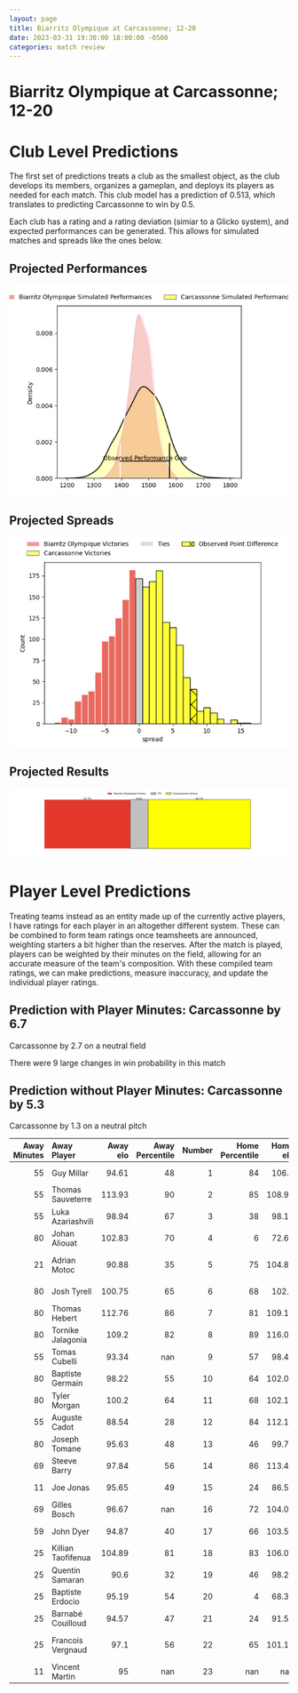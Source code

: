 ```yaml
---  
layout: page  
title: Biarritz Olympique at Carcassonne; 12-20  
date: 2023-03-31 19:30:00 18:00:00 -0500  
categories: match review  
---
```

# Biarritz Olympique at Carcassonne; 12-20

# Club Level Predictions


The first set of predictions treats a club as the smallest object, as the club develops its members, organizes a gameplan, and deploys its players as needed for each match. This club model has a prediction of 0.513, which translates to predicting Carcassonne to win by 0.5.

Each club has a rating and a rating deviation (simiar to a Glicko system), and expected performances can be generated. This allows for simulated matches and spreads like the ones below.
## Projected Performances


![Projected Performances](plots/performances_2023-03-31-Carcassonne-BiarritzOlympique.png)
## Projected Spreads


![Projected Spreads](plots/spreads_2023-03-31-Carcassonne-BiarritzOlympique.png)
## Projected Results


![Projected Results](plots/resultbar_2023-03-31-Carcassonne-BiarritzOlympique.png)
# Player Level Predictions


Treating teams instead as an entity made up of the currently active players, I have ratings for each player in an altogether different system. These can be combined to form team ratings once teamsheets are announced, weighting starters a bit higher than the reserves. After the match is played, players can be weighted by their minutes on the field, allowing for an accurate measure of the team's composition. With these compiled team ratings, we can make predictions, measure inaccuracy, and update the individual player ratings.
## Prediction with Player Minutes: Carcassonne by 6.7


Carcassonne by 2.7 on a neutral field

There were 9 large changes in win probability in this match
## Prediction without Player Minutes: Carcassonne by 5.3


Carcassonne by 1.3 on a neutral pitch



|   Away Minutes | Away Player        |   Away elo |   Away Percentile |   Number |   Home Percentile |   Home elo | Home Player              |   Home Minutes |
|---------------:|:-------------------|-----------:|------------------:|---------:|------------------:|-----------:|:-------------------------|---------------:|
|             55 | Guy Millar         |      94.61 |                48 |        1 |                84 |     106.8  | Sami Mavinga             |             65 |
|             55 | Thomas Sauveterre  |     113.93 |                90 |        2 |                85 |     108.92 | Raphaël Carbou           |             65 |
|             55 | Luka Azariashvili  |      98.94 |                67 |        3 |                38 |      98.17 | Soso Bekoshvili          |             63 |
|             80 | Johan Aliouat      |     102.83 |                70 |        4 |                 6 |      72.67 | Romain Manchia           |             80 |
|             21 | Adrian Motoc       |      90.88 |                35 |        5 |                75 |     104.83 | Rynard Ligtoring Landman |             60 |
|             80 | Josh Tyrell        |     100.75 |                65 |        6 |                68 |     102.2  | Robert Harley            |             80 |
|             80 | Thomas Hebert      |     112.76 |                86 |        7 |                81 |     109.13 | Étienne Herjean          |             80 |
|             80 | Tornike Jalagonia  |     109.2  |                82 |        8 |                89 |     116.09 | Pierre Reynaud           |             52 |
|             55 | Tomas Cubelli      |      93.34 |               nan |        9 |                57 |      98.49 | Samuel Marques           |             80 |
|             80 | Baptiste Germain   |      98.22 |                55 |       10 |                64 |     102.08 | Christopher Hilsenbeck   |             80 |
|             80 | Tyler Morgan       |     100.2  |                64 |       11 |                68 |     102.11 | Clément Clavières        |             80 |
|             55 | Auguste Cadot      |      88.54 |                28 |       12 |                84 |     112.11 | Jordan Puletua           |             80 |
|             80 | Joseph Tomane      |      95.63 |                48 |       13 |                46 |      99.74 | Pierre Aguillon          |             79 |
|             69 | Steeve Barry       |      97.84 |                56 |       14 |                86 |     113.44 | Léo Darrelatour          |             80 |
|             11 | Joe Jonas          |      95.65 |                49 |       15 |                24 |      86.54 | Baptiste Mouchous        |             70 |
|             69 | Gilles Bosch       |      96.67 |               nan |       16 |                72 |     104.09 | Simon Meka               |             28 |
|             59 | John Dyer          |      94.87 |                40 |       17 |                66 |     103.52 | Aaron Carroll            |             20 |
|             25 | Killian Taofifenua |     104.89 |                81 |       18 |                83 |     106.07 | Jérémy Boyadjis          |             17 |
|             25 | Quentin Samaran    |      90.6  |                32 |       19 |                46 |      98.25 | Luka Petriashvili        |             15 |
|             25 | Baptiste Erdocio   |      95.19 |                54 |       20 |                 4 |      68.35 | Jules Martinez           |             15 |
|             25 | Barnabé Couilloud  |      94.57 |                47 |       21 |                24 |      91.52 | Damien Añon              |             10 |
|             25 | Francois Vergnaud  |      97.1  |                56 |       22 |                65 |     101.12 | Brieuc Plessis Couillaud |              1 |
|             11 | Vincent Martin     |      95    |               nan |       23 |               nan |     nan    | nan                      |            nan |

